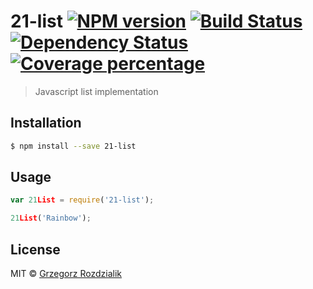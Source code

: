 # 21-list [![NPM version][npm-image]][npm-url] [![Build Status][travis-image]][travis-url] [![Dependency Status][daviddm-image]][daviddm-url] [![Coverage percentage][coveralls-image]][coveralls-url]
> Javascript list implementation

## Installation

```sh
$ npm install --save 21-list
```

## Usage

```js
var 21List = require('21-list');

21List('Rainbow');
```
## License

MIT © [Grzegorz Rozdzialik]()


[npm-image]: https://badge.fury.io/js/21-list.svg
[npm-url]: https://npmjs.org/package/21-list
[travis-image]: https://travis-ci.org/Gelio/21-list.svg?branch=master
[travis-url]: https://travis-ci.org/Gelio/21-list
[daviddm-image]: https://david-dm.org/Gelio/21-list.svg?theme=shields.io
[daviddm-url]: https://david-dm.org/Gelio/21-list
[coveralls-image]: https://coveralls.io/repos/Gelio/21-list/badge.svg
[coveralls-url]: https://coveralls.io/r/Gelio/21-list
